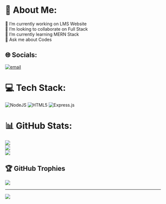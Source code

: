 # 💫 About Me:
🔭 I’m currently working on LMS Website<br>👯 I’m looking to collaborate on Full Stack<br>🌱 I’m currently learning MERN Stack<br>💬 Ask me about Codes


## 🌐 Socials:
[![email](https://img.shields.io/badge/Email-D14836?logo=gmail&logoColor=white)](mailto:sayamdas9124@gmail.com) 

# 💻 Tech Stack:
![NodeJS](https://img.shields.io/badge/node.js-6DA55F?style=for-the-badge&logo=node.js&logoColor=white) ![HTML5](https://img.shields.io/badge/html5-%23E34F26.svg?style=for-the-badge&logo=html5&logoColor=white) ![Express.js](https://img.shields.io/badge/express.js-%23404d59.svg?style=for-the-badge&logo=express&logoColor=%2361DAFB)
# 📊 GitHub Stats:
![](https://github-readme-stats.vercel.app/api?username=Sayam09das&theme=dark&hide_border=false&include_all_commits=false&count_private=false)<br/>
![](https://nirzak-streak-stats.vercel.app/?user=Sayam09das&theme=dark&hide_border=false)<br/>
![](https://github-readme-stats.vercel.app/api/top-langs/?username=Sayam09das&theme=dark&hide_border=false&include_all_commits=false&count_private=false&layout=compact)

## 🏆 GitHub Trophies
![](https://github-profile-trophy.vercel.app/?username=Sayam09das&theme=radical&no-frame=false&no-bg=true&margin-w=4)

---
[![](https://visitcount.itsvg.in/api?id=Sayam09das&icon=0&color=0)](https://visitcount.itsvg.in)

<!-- Proudly created with GPRM ( https://gprm.itsvg.in ) -->

